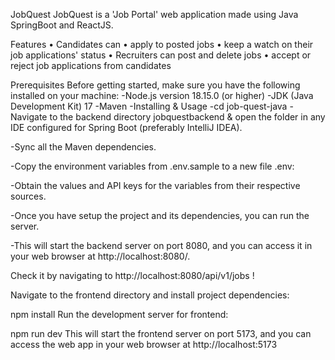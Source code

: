 JobQuest
JobQuest is a 'Job Portal' web application made using Java SpringBoot and ReactJS.

Features
•	Candidates can
•	apply to posted jobs
•	keep a watch on their job applications' status
•	Recruiters can post and delete jobs
•	accept or reject job applications from candidates

Prerequisites
Before getting started, make sure you have the following installed on your machine:
-Node.js version 18.15.0 (or higher)
-JDK (Java Development Kit) 17
-Maven
-Installing & Usage
-cd job-quest-java
-Navigate to the backend directory jobquestbackend & open the folder in any IDE configured for Spring Boot (preferably IntelliJ IDEA).

-Sync all the Maven dependencies.

-Copy the environment variables from .env.sample to a new file .env:

-Obtain the values and API keys for the variables from their respective sources.

-Once you have setup the project and its dependencies, you can run the server.

-This will start the backend server on port 8080, and you can access it in your web browser at http://localhost:8080/.

Check it by navigating to http://localhost:8080/api/v1/jobs !

Navigate to the frontend directory and install project dependencies:

npm install
Run the development server for frontend:

npm run dev
This will start the frontend server on port 5173, and you can access the web app in your web browser at http://localhost:5173
